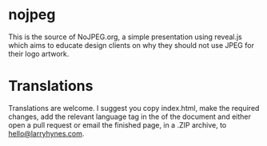 nojpeg
======

This is the source of NoJPEG.org, a simple presentation using reveal.js which aims to educate design clients on why they should not use JPEG for their logo artwork.

Translations
============

Translations are welcome. I suggest you copy index.html, make the required changes, add the relevant language <meta> tag in the <head> of the document and either open a pull request or email the finished page, in a .ZIP archive, to hello@larryhynes.com.
